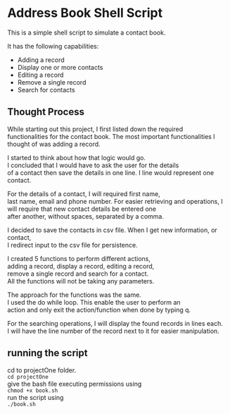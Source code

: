 # Address Book Shell Script
This is a simple shell script to simulate a contact book.

It has the following capabilities:
- Adding a record
- Display one or more contacts
- Editing a record
- Remove a single record
- Search for contacts

## Thought Process
While starting out this project, I first listed down the required  
functionalities for the contact book.
The most important functionalities I thought of was adding a record.  

I started to think about how that logic would go.  
I concluded that I would have to ask the user for the details  
of a contact then save the details in one line. I line would represent one contact.  

For the details of a contact, I will required first name,   
last name, email and phone number. For easier retrieving and 
operations, I will require that new contact details be entered one   
after another, without spaces, separated by a comma.

I decided to save the contacts in csv file. When I get new information, or contact,  
I redirect input to the csv file for persistence.  

I created 5 functions to perform different actions,   
adding a record, display a record, editing a record,   
remove a single record and search for a contact.   
All the functions will not be taking any parameters.   

The approach for the functions was the same.   
I used the do while loop. This enable the user to perform an   
action and only exit the action/function when done by typing q.   

For the searching operations, I will display the found records in lines each.   
I will have the line number of the record next to it for easier manipulation.   

## running the script

cd to projectOne folder.  
```cd projectOne```   
give the bash file executing permissions using   
```chmod +x book.sh```  
run the script using  
```./book.sh```   